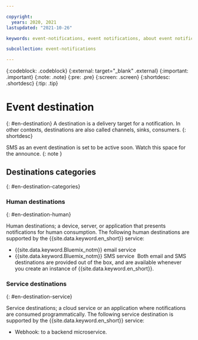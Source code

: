 ```yaml
---

copyright:
  years: 2020, 2021
lastupdated: "2021-10-26"

keywords: event-notifications, event notifications, about event notifications

subcollection: event-notifications

---
```


{:codeblock: .codeblock}
{:external: target="_blank" .external}
{:important: .important}
{:note: .note}
{:pre: .pre}
{:screen: .screen}
{:shortdesc: .shortdesc}
{:tip: .tip}

# Event destination
{: #en-destination}
A destination is a delivery target for a notification. In other contexts, destinations are also called channels, sinks, consumers.
{: shortdesc}

SMS as an event destination is set to be active soon. Watch this space for the announce.
{: note }

## Destinations categories
​{: #en-destination-categories}

### Human destinations
{: #en-destination-human}

Human destinations; a device, server, or application that presents notifications for human consumption. The following human destinations are supported by the {{site.data.keyword.en_short}} service:
- {{site.data.keyword.Bluemix_notm}} email service
- {{site.data.keyword.Bluemix_notm}} SMS service
​
Both  email and SMS destinations are provided out of the box, and are available whenever you create an instance of {{site.data.keyword.en_short}}.
​
### Service destinations
{: #en-destination-service}

Service destinations; a cloud service or an application where notifications are consumed programmatically. The following service destination is supported by the {{site.data.keyword.en_short}} service:
-  Webhook: to a backend microservice.


